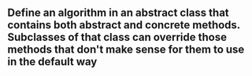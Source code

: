 ## Define an algorithm in an abstract class that contains both abstract and concrete methods. Subclasses of that class can override those methods that don't make sense for them to use in the default way
